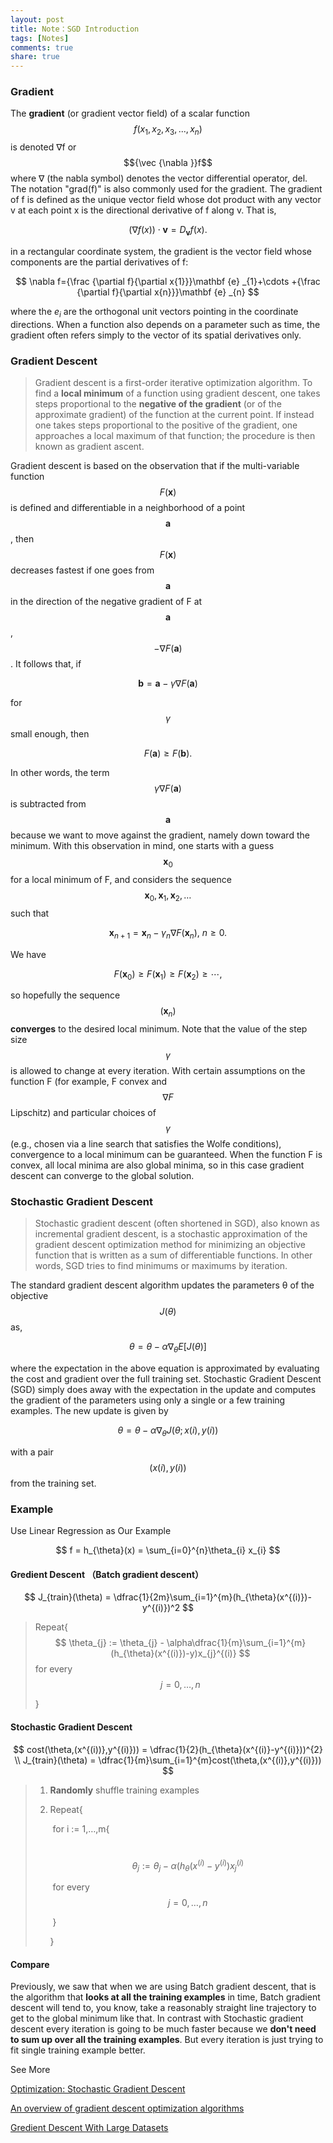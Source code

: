```yaml
---
layout: post
title: Note：SGD Introduction
tags: [Notes]
comments: true
share: true
---
```


### Gradient

The **gradient** (or gradient vector field) of a scalar function $$f(x_1, x_2, x_3, ..., x_n) $$is denoted ∇f or $${\vec {\nabla }}f$$ where ∇ (the nabla symbol) denotes the vector differential operator, del. The notation "grad(f)" is also commonly used for the gradient. The gradient of f is defined as the unique vector field whose dot product with any vector v at each point x is the directional derivative of f along v. That is,

$$
(\nabla f(x))\cdot \mathbf {v} =D_{\mathbf {v} }f(x).
$$

in a rectangular coordinate system, the gradient is the vector field whose components are the partial derivatives of f:

$$
\nabla f={\frac {\partial f}{\partial x{1}}}\mathbf {e} _{1}+\cdots +{\frac {\partial f}{\partial x{n}}}\mathbf {e} _{n}
$$

where the $e_i$ are the orthogonal unit vectors pointing in the coordinate directions. When a function also depends on a parameter such as time, the gradient often refers simply to the vector of its spatial derivatives only.



### Gradient Descent

> Gradient descent is a first-order iterative optimization algorithm. To find a **local minimum** of a function using gradient descent, one takes steps proportional to the **negative of the gradient** (or of the approximate gradient) of the function at the current point. If instead one takes steps proportional to the positive of the gradient, one approaches a local maximum of that function; the procedure is then known as gradient ascent.

Gradient descent is based on the observation that if the multi-variable function $$F(\mathbf {x} )$$ is defined and differentiable in a neighborhood of a point $$\mathbf {a}$$, then $$F(\mathbf {x} ) $$decreases fastest if one goes from $$\mathbf {a}$$ in the direction of the negative gradient of F at $$\mathbf {a}$$, $$-\nabla F(\mathbf {a} )$$. It follows that, if

$$
\mathbf {b} =\mathbf {a} -\gamma \nabla F(\mathbf {a} )
$$

for$$\gamma$$  small enough, then 

$$
F(\mathbf {a} )\geq F(\mathbf {b} ).
$$

In other words, the term$${\displaystyle \gamma \nabla F(\mathbf {a} )} $$is subtracted from $$\mathbf {a} $$because we want to move against the gradient, namely down toward the minimum. With this observation in mind, one starts with a guess $$\mathbf {x} _{0}$$for a local minimum of F, and considers the sequence $$\mathbf {x} _{0},\mathbf {x} _{1},\mathbf {x} _{2},\dots$$  such that

$$
\mathbf {x} _{n+1}=\mathbf {x} _{n}-\gamma _{n}\nabla F(\mathbf {x} _{n}),\ n\geq 0.
$$

We have

$$
F(\mathbf {x} _{0})\geq F(\mathbf {x} _{1})\geq F(\mathbf {x} _{2})\geq \cdots ,
$$

so hopefully the sequence $$(\mathbf {x} _{n})$$ **converges** to the desired local minimum. Note that the value of the step size $$\gamma$$  is allowed to change at every iteration. With certain assumptions on the function F (for example, F convex and $$\nabla F $$Lipschitz) and particular choices of $$\gamma $$(e.g., chosen via a line search that satisfies the Wolfe conditions), convergence to a local minimum can be guaranteed. When the function F is convex, all local minima are also global minima, so in this case gradient descent can converge to the global solution.

### Stochastic Gradient Descent

> Stochastic gradient descent (often shortened in SGD), also known as incremental gradient descent, is a stochastic approximation of the gradient descent optimization method for minimizing an objective function that is written as a sum of differentiable functions. In other words, SGD tries to find minimums or maximums by iteration.

The standard gradient descent algorithm updates the parameters θ of the objective $$J(θ)$$as,

$$
θ=θ−α∇_{θ}E[J(θ)]
$$

where the expectation in the above equation is approximated by evaluating the cost and gradient over the full training set. Stochastic Gradient Descent (SGD) simply does away with the expectation in the update and computes the gradient of the parameters using only a single or a few training examples. The new update is given by

$$
θ=θ−α∇_{θ}J(θ;x(i),y(i))
$$

with a pair$$ (x(i),y(i)) $$from the training set.



### Example

Use Linear Regression as Our Example 

$$
f = h_{\theta}(x) = \sum_{i=0}^{n}\theta_{i} x_{i}
$$

#### Gredient Descent （Batch gradient descent）

$$
J_{train}(\theta) = \dfrac{1}{2m}\sum_{i=1}^{m}(h_{\theta}(x^{(i)})-y^{(i)})^2
$$

> Repeat{
> $$
> \theta_{j} := \theta_{j} - \alpha\dfrac{1}{m}\sum_{i=1}^{m}(h_{\theta}(x^{(i)})-y)x_{j}^{(i)}
> $$
> for every $$j = 0 , … , n$$
>
> }

#### Stochastic Gradient Descent

$$
cost(\theta,(x^{(i))},y^{(i)})) = \dfrac{1}{2}(h_{\theta}(x^{(i)}-y^{(i)}))^{2} \\
J_{train}(\theta) = \dfrac{1}{m}\sum_{i=1}^{m}cost(\theta,(x^{(i)},y^{(i)}))
$$

> 1. **Randomly** shuffle training examples
>
> 2. Repeat{
>
>    ​	for i := 1,…,m{
>
>    ​		$$\theta_{j} := \theta_{j} - \alpha(h_{\theta}(x^{(i)}-y^{(i)})x_{j}^{(i)}$$
>
>    ​		for every $$j = 0,…,n$$
>
>    ​	}
>
>    }



#### Compare

Previously, we saw that when we are using Batch gradient descent, that is the algorithm that **looks at all the training examples** in time, Batch gradient descent will tend to, you know, take a reasonably straight line trajectory to get to the global minimum like that. In contrast with Stochastic gradient descent every iteration is going to be much faster because we **don't need to sum up over all the training examples**. But every iteration is just trying to fit single training example better.



See More

[Optimization: Stochastic Gradient Descent](http://ufldl.stanford.edu/tutorial/supervised/OptimizationStochasticGradientDescent/)

[An overview of gradient descent optimization algorithms](http://sebastianruder.com/optimizing-gradient-descent/)

[Gredient Descent With Large Datasets](https://www.coursera.org/learn/machine-learning/lecture/DoRHJ/stochastic-gradient-descent)

